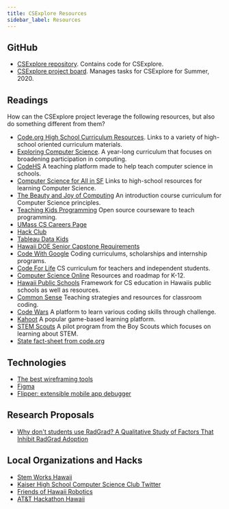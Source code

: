 ```yaml
---
title: CSExplore Resources
sidebar_label: Resources
---
```


## GitHub

  * [CSExplore repository](https://github.com/radgrad/csexplore). Contains code for CSExplore.
  * [CSExplore project board](https://github.com/radgrad/csexplore/projects/1). Manages tasks for CSExplore for Summer, 2020.

## Readings

How can the CSExplore project leverage the following resources, but also do something different from them?

  * [Code.org High School Curriculum Resources](https://code.org/educate/curriculum/high-school). Links to a variety of high-school oriented curriculum materials.
  * [Exploring Computer Science](http://www.exploringcs.org/). A year-long curriculum that focuses on broadening participation in computing.
  * [CodeHS](https://codehs.com/info/) A teaching platform made to help teach computer science in schools.
  * [Computer Science for All in SF](https://www.csinsf.org/high.html) Links to high-school resources for learning Computer Science.
  * [The Beauty and Joy of Computing](https://bjc.berkeley.edu/) An introduction course curriculum for Computer Science principles.
  * [Teaching Kids Programming](http://teachingkidsprogramming.org/) Open source courseware to teach programming.
  * [UMass CS Careers Page](https://www.cics.umass.edu/careers/)
  * [Hack Club](https://hackclub.com/)
  * [Tableau Data Kids](https://www.tableau.com/data-for-kids)
  * [Hawaii DOE Senior Capstone Requirements](https://docs.google.com/document/d/1CgTzqHZr4kImwllx0L5Xn3ppPAWqvqS1xrGQqh6py0Q/edit?usp=sharing)
  * [Code With Google](https://edu.google.com/code-with-google) Coding curriculums, scholarships and internship programs.
  * [Code For Life](https://www.codeforlife.education/) CS curriculum for teachers and independent students.
  * [Computer Science Online](https://www.computerscienceonline.org/computer-science-programs-before-college/) Resources and roadmap for K-12.
  * [Hawaii Public Schools](http://www.hawaiipublicschools.org/TeachingAndLearning/StudentLearning/CSforHI/Pages/default.aspx) Framework for CS education in Hawaiis public schools as well as resources.
  * [Common Sense](https://www.commonsense.org/education/teaching-strategies/get-started-with-coding-in-the-classroom) Teaching strategies and resources for classroom coding.
  * [Code Wars](https://www.codewars.com/) A platform to learn various coding skills through challenge.
  * [Kahoot](https://kahoot.com/what-is-kahoot/)  A popular game-based learning platform.
  * [STEM Scouts](https://stemscouts.org/high-school/)  A pilot program from the Boy Scouts which focuses on learning about STEM.
  * [State fact-sheet from code.org](https://code.org/advocacy/state-facts/HI.pdf)

## Technologies
  * [The best wireframing tools](https://www.integromat.com/en/blog/best-wireframing-tools/)
  * [Figma](https://www.figma.com/)
  * [Flipper: extensible mobile app debugger](https://fbflipper.com/)
  
## Research Proposals

  * [Why don't students use RadGrad? A Qualitative Study of Factors That Inhibit RadGrad Adoption](http://csdl.ics.hawaii.edu/techreports/2020/20-05/20-05.pdf)

## Local Organizations and Hacks 
  * [Stem Works Hawaii](https://www.stemworkshawaii.org/home)
  * [Kaiser High School Computer Science Club Twitter](https://twitter.com/khscsclub)
  * [Friends of Hawaii Robotics](http://www.friendsofhawaiirobotics.org/)
  * [AT&T Hackathon Hawaii](https://www.htdc.org/events/att-hackathon-hawaii/)                                                                                         

